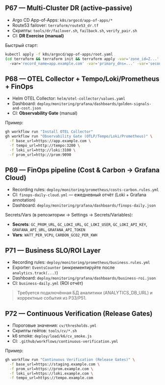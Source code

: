 ## P67 — Multi-Cluster DR (active–passive)

- Argo CD App-of-Apps: `k8s/argocd/app-of-apps/*`
- Route53 failover: `terraform/route53_dr.tf`
- Скрипты: `tools/dr/failover.sh`, `failback.sh`, `verify_pair.sh`
- CI: **DR Exercise (manual)**

Быстрый старт:
```bash
kubectl apply -f k8s/argocd/app-of-apps/root.yaml
(cd terraform && terraform init && terraform apply -var='zone_id=Z...'
  -var='record_name=app.example.com' -var='primary_dns=...' -var='secondary_dns=...')
```

## P68 — OTEL Collector + Tempo/Loki/Prometheus + FinOps

- Helm OTEL Collector: `helm/otel-collector/values.yaml`
- Dashboard: `deploy/monitoring/grafana/dashboards/golden-signals-and-cost.json`
- CI: **Observability Gate** (manual)

Пример:
```bash
gh workflow run "Install OTEL Collector"
gh workflow run "Observability Gate (OTLP/Tempo/Loki/Prometheus)" \
  -f base_url=https://app.example.com \
  -f tempo_url=http://tempo:3200 \
  -f loki_url=http://loki:3100 \
  -f prom_url=http://prom:9090
```
## P69 — FinOps pipeline (Cost & Carbon → Grafana Cloud)

- Recording rules: `deploy/monitoring/prometheus/costs-carbon.rules.yml`
- CI: `finops-daily-cloud.yml` — ежедневный отчёт (Loki + Grafana annotation)
- Dashboard: `deploy/monitoring/grafana/dashboards/finops-daily.json`

Secrets/Vars (в репозитории → Settings → Secrets/Variables):
- **Secrets**: `GC_PROM_URL`, `GC_LOKI_URL`, `GC_LOKI_USER`, `GC_LOKI_API_KEY`, `GRAFANA_API_URL`, `GRAFANA_API_TOKEN`
- **Vars**: `WATT_PER_VCPU`, `CARBON_GCO2_PER_KWH`

## P71 — Business SLO/ROI Layer

- Recording rules: `deploy/monitoring/prometheus/business.rules.yml`
- Exporter: `EventsCounter` (инкрементируйте после `analytics.track(...)`)
- Dashboard: `deploy/monitoring/grafana/dashboards/business-roi.json`
- CI: `business-daily.yml` (ROI отчёт)

> Требуется подключённая БД аналитики (ANALYTICS_DB_URL) и корректные события из P33/P51.

## P72 — Continuous Verification (Release Gates)

- Пороговые значения: `cv/thresholds.yml`
- Скрипты гейтов: `tools/cv/*.sh`
- k6 smoke: `deploy/load/k6/cv_smoke.js`
- CI: `.github/workflows/continuous-verification.yml`

Пример:
```bash
gh workflow run "Continuous Verification (Release Gates)" \
  -f base_url=https://staging.example.com \
  -f prom_url=https://prom.example.com \
  -f loki_url=https://loki.example.com \
  -f tempo_url=https://tempo.example.com
```
